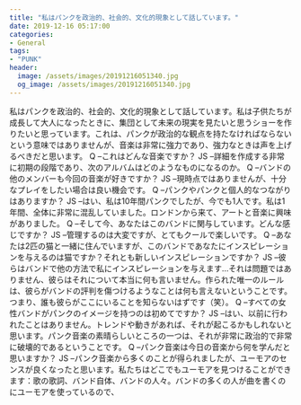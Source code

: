 ```yaml
---
title: "私はパンクを政治的、社会的、文化的現象として話しています。"
date: 2019-12-16 05:17:00
categories:
- General
tags:
- "PUNK"
header:
  image: /assets/images/20191216051340.jpg
  og_image: /assets/images/20191216051340.jpg
---
```


私はパンクを政治的、社会的、文化的現象として話しています。私は子供たちが成長して大人になったときに、集団として未来の現実を見たいと思うショーを作りたいと思っています。これは、パンクが政治的な観点を持たなければならないという意味ではありませんが、音楽は非常に強力であり、強力なときは声を上げるべきだと思います。 Q –これはどんな音楽ですか？ JS –詳細を作成する非常に初期の段階であり、次のアルバムはどのようなものになるのか。 Q –バンドの他のメンバーも今回の音楽が好きですか？ JS –現時点ではありませんが、十分なプレイをしたい場合は良い機会です。 Q –パンクやパンクと個人的なつながりはありますか？ JS –はい、私は10年間パンクでしたが、今でも1人です。私は1年間、全体に非常に混乱していました。ロンドンから来て、アートと音楽に興味がありました。 Q –そして今、あなたはこのバンドに関与しています。どんな感じですか？ JS –管理するのは大変ですが、とてもクールで楽しいです。 Q –あなたは2匹の猫と一緒に住んでいますが、このバンドであなたにインスピレーションを与えるのは猫ですか？それとも新しいインスピレーションですか？ JS –彼らはバンドで他の方法で私にインスピレーションを与えます…それは問題ではありません、彼らはそれについて本当に何も言いません。作られた唯一のルールは、彼らがバンドの評判を傷つけるようなことは何も言えないということです。つまり、誰も彼らがここにいることを知らないはずです（笑）。 Q –すべての女性バンドがパンクのイメージを持つのは初めてですか？ JS –はい、以前に行われたことはありません。トレンドや動きがあれば、それが起こるかもしれないと思います。パンク音楽の素晴らしいところの一つは、それが非常に政治的で非常に破壊的であるということです。 Q –パンク音楽は今日の音楽から何を学んだと思いますか？ JS –パンク音楽から多くのことが得られましたが、ユーモアのセンスが良くなったと思います。私たちはどこでもユーモアを見つけることができます：歌の歌詞、バンド自体、バンドの人々。バンドの多くの人が曲を書くのにユーモアを使っているので、
